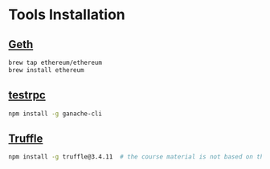 # Tools Installation

## [Geth](https://github.com/ethereum/go-ethereum/wiki/geth)

```bash
brew tap ethereum/ethereum
brew install ethereum
```

## [testrpc](https://github.com/trufflesuite/ganache-cli)

```bash
npm install -g ganache-cli
```

## [Truffle](http://truffleframework.com/)

```bash
npm install -g truffle@3.4.11  # the course material is not based on the latest version
```
